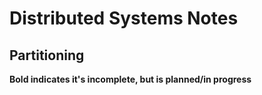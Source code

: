 # Distributed Systems Notes

## Partitioning

**Bold indicates it's incomplete, but is planned/in progress**